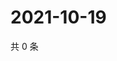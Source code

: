 # 2021-10-19

共 0 条

<!-- BEGIN WEIBO -->
<!-- 最后更新时间 Tue Oct 19 2021 21:19:43 GMT+0800 (China Standard Time) -->

<!-- END WEIBO -->
